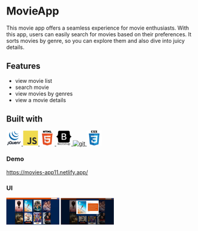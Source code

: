 # MovieApp

This movie app offers a seamless experience for movie enthusiasts. With this app, users can easily search for movies
based on their preferences. It sorts movies by genre, so you can explore them and also dive into juicy details.

## Features

- view movie list
- search movie
- view movies by genres
- view a movie details

## Built with

<p align="left"> 
  <a href="https://jquery.com" target="_blank" rel="noreferrer"> 
<img src="https://raw.githubusercontent.com/devicons/devicon/master/icons/jquery/jquery-original-wordmark.svg" 
alt="html5" width="40" height="40"/> </a> 
 <a href="https://developer.mozilla.org/en-US/docs/Web/JavaScript" target="_blank" rel="noreferrer"> 
<img src="https://raw.githubusercontent.com/devicons/devicon/master/icons/javascript/javascript-original.svg" 
alt="javascript" width="40" height="40"/> </a> <a href="https://www.w3.org/html/" target="_blank" rel="noreferrer">
<img src="https://raw.githubusercontent.com/devicons/devicon/master/icons/html5/html5-original-wordmark.svg" 
alt="html5" width="40" height="40"/> </a>  <a href="https://getbootstrap.com" target="_blank" rel="noreferrer"> 
<img src="https://raw.githubusercontent.com/devicons/devicon/master/icons/bootstrap/bootstrap-plain-wordmark.svg"
alt="bootstrap" width="40" height="40"/> </a>  <a href="https://git-scm.com/" target="_blank" rel="noreferrer">
<img src="https://www.vectorlogo.zone/logos/git-scm/git-scm-icon.svg" alt="git" width="40" height="40"/> </a>
<a href="https://www.w3schools.com/css/" target="_blank" rel="noreferrer"> <img src="https://raw.githubusercontent.com/devicons/devicon/master/icons/css3/css3-original-wordmark.svg" alt="css3" width="40" height="40"/> 
</a> </p>

### Demo

https://movies-app11.netlify.app/

### UI
<img src="src/assets/movie-img.jpg" alt="MovieApp" width="140" />
<img src="src/assets/movie-modal.jpg" alt="MovieApp" width="140"/>

